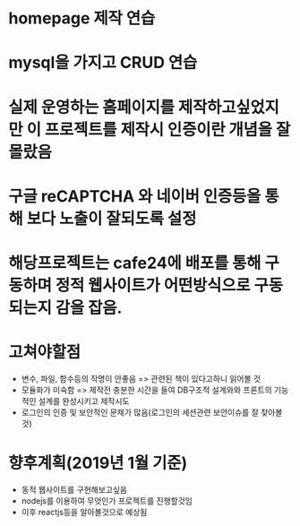 # homepage 제작 연습

# mysql을 가지고 CRUD 연습

# 실제 운영하는 홈페이지를 제작하고싶었지만 이 프로젝트를 제작시 인증이란 개념을 잘 몰랐음

# 구글 reCAPTCHA 와 네이버 인증등을 통해 보다 노출이 잘되도록 설정

# 해당프로젝트는 cafe24에 배포를 통해 구동하며 정적 웹사이트가 어떤방식으로 구동되는지 감을 잡음.

# 고쳐야할점

- 변수, 파일, 함수등의 작명이 안좋음 => 관련된 책이 있다고하니 읽어볼 것
- 모듈화가 미숙함 => 제작전 충분한 시간을 들여 DB구조적 설계와와 프론트의 기능적인 설계를 완성시키고 제작시도
- 로그인의 인증 및 보안적인 문제가 많음(로그인의 세션관련 보안이슈를 잘 찾아볼것)

# 향후계획(2019년 1월 기준)

- 동적 웹사이트를 구현해보고싶음
- nodejs를 이용하여 무엇인가 프로젝트를 진행할것임
- 이후 reactjs등을 알아볼것으로 예상됨
